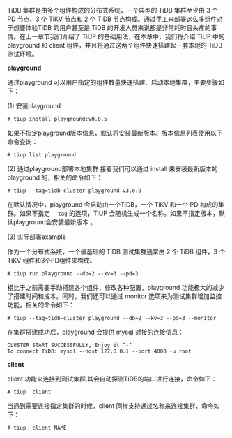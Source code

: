 TiDB 集群是由多个组件构成的分布式系统，一个典型的 TiDB 集群至少由 3 个 PD 节点、3 个 TiKV 节点和 2 个 TiDB 节点构成。通过手工来部署这么多组件对于想要体验TiDB 的用户甚至是 TiDB 的开发人员来说都是非常耗时且头疼的事情。在上一章节我们介绍了 TiUP 的基础用法，在本章中，我们将介绍 TiUP 中的 playground 和 client 组件，并且将通过这两个组件快速搭建起一套本地的 TiDB 测试环境。

**playground**

通过playground 可以用户指定的组件数量快速搭建、启动本地集群，主要步骤如下：

(1) 安装playground

```
# tiup install playground:v0.0.5
```
如果不指定playground版本信息，默认将安装最新版本。版本信息列表使用以下命令查询：

```
# tiup list playground
```

(2) 通过playground部署本地集群
接着我们可以通过 install 来安装最新版本的 playground 的，相关的命令如下：

```
# tiup --tag=tidb-cluster playground v3.0.9
```
在默认情况中，playground 会启动由一个TiDB，一个 TiKV 和一个 PD 构成的集群。如果不指定 ```--tag``` 的选项，TiUP 会随机生成一个名称。如果不指定版本，默认playground会安装最新版本
。

(3) 实际部署example

作为一个分布式系统，一个最基础的 TiDB 测试集群通常由 2 个 TiDB 组件，3 个 TiKV 组件和3个PD组件来构成。

```
# tiup run playground --db=2 --kv=3 --pd=3
```
相比于之前需要手动搭建各个组件，修改各种配置，playground 功能极大的减少了搭建时间和成本。同时，我们还可以通过 monitor 选项来为测试集群增加监控功能，相关的命令如下：
```
# tiup --tag=tidb-cluster playground --db=2 --kv=3 --pd=3 --monitor
```
在集群搭建成功后，playground 会提供 mysql 对接的连接信息：
```
CLUSTER START SUCCESSFULLY, Enjoy it ^-^
To connect TiDB: mysql --host 127.0.0.1 --port 4000 -u root
```

**client**

client 功能来连接到测试集群,其会自动探测TiDB的端口进行连接，命令如下：
```
# tiup  client

```
当遇到需要连接指定集群的时候，client 同样支持通过名称来连接集群，命令如下：
```
# tiup  client NAME
```
